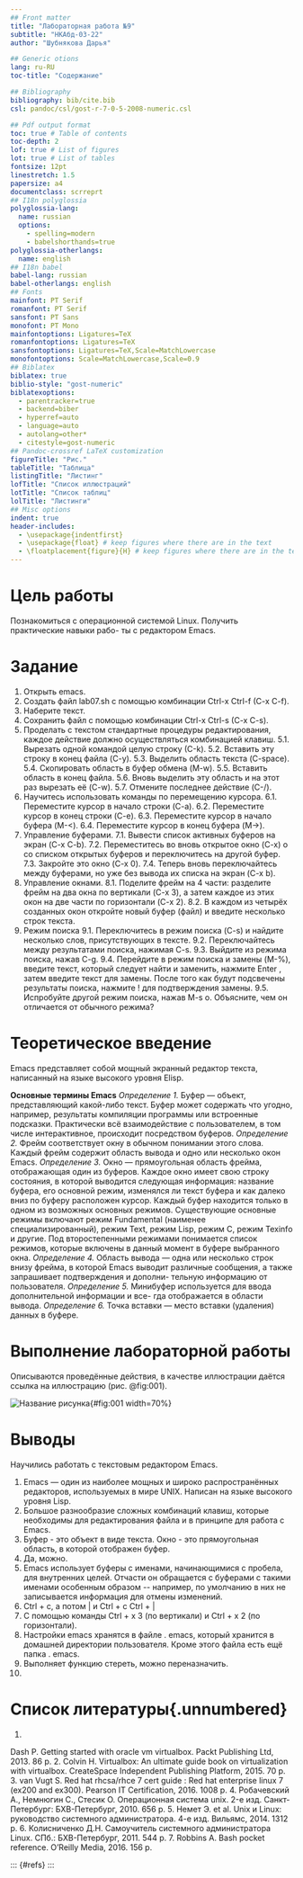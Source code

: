 ```yaml
---
## Front matter
title: "Лабораторная работа №9"
subtitle: "НКАбд-03-22"
author: "Шубнякова Дарья"

## Generic otions
lang: ru-RU
toc-title: "Содержание"

## Bibliography
bibliography: bib/cite.bib
csl: pandoc/csl/gost-r-7-0-5-2008-numeric.csl

## Pdf output format
toc: true # Table of contents
toc-depth: 2
lof: true # List of figures
lot: true # List of tables
fontsize: 12pt
linestretch: 1.5
papersize: a4
documentclass: scrreprt
## I18n polyglossia
polyglossia-lang:
  name: russian
  options:
	- spelling=modern
	- babelshorthands=true
polyglossia-otherlangs:
  name: english
## I18n babel
babel-lang: russian
babel-otherlangs: english
## Fonts
mainfont: PT Serif
romanfont: PT Serif
sansfont: PT Sans
monofont: PT Mono
mainfontoptions: Ligatures=TeX
romanfontoptions: Ligatures=TeX
sansfontoptions: Ligatures=TeX,Scale=MatchLowercase
monofontoptions: Scale=MatchLowercase,Scale=0.9
## Biblatex
biblatex: true
biblio-style: "gost-numeric"
biblatexoptions:
  - parentracker=true
  - backend=biber
  - hyperref=auto
  - language=auto
  - autolang=other*
  - citestyle=gost-numeric
## Pandoc-crossref LaTeX customization
figureTitle: "Рис."
tableTitle: "Таблица"
listingTitle: "Листинг"
lofTitle: "Список иллюстраций"
lotTitle: "Список таблиц"
lolTitle: "Листинги"
## Misc options
indent: true
header-includes:
  - \usepackage{indentfirst}
  - \usepackage{float} # keep figures where there are in the text
  - \floatplacement{figure}{H} # keep figures where there are in the text
---
```


# Цель работы

Познакомиться с операционной системой Linux. Получить практические навыки рабо-
ты с редактором Emacs.

# Задание

1. Открыть emacs.
2. Создать файл lab07.sh с помощью комбинации Ctrl-x Ctrl-f (C-x C-f).
3. Наберите текст.
4. Сохранить файл с помощью комбинации Ctrl-x Ctrl-s (C-x C-s).
5. Проделать с текстом стандартные процедуры редактирования, каждое действие должно осуществляться комбинацией клавиш.
        5.1. Вырезать одной командой целую строку (С-k).
        5.2. Вставить эту строку в конец файла (C-y).
        5.3. Выделить область текста (C-space).
        5.4. Скопировать область в буфер обмена (M-w).
        5.5. Вставить область в конец файла.
        5.6. Вновь выделить эту область и на этот раз вырезать её (C-w).
        5.7. Отмените последнее действие (C-/).
6. Научитесь использовать команды по перемещению курсора.
        6.1. Переместите курсор в начало строки (C-a).
        6.2. Переместите курсор в конец строки (C-e).
        6.3. Переместите курсор в начало буфера (M-<).
        6.4. Переместите курсор в конец буфера (M->).
7. Управление буферами.
        7.1. Вывести список активных буферов на экран (C-x C-b).
        7.2. Переместитесь во вновь открытое окно (C-x) o со списком открытых буферов и переключитесь на другой буфер.
        7.3. Закройте это окно (C-x 0).
        7.4. Теперь вновь переключайтесь между буферами, но уже без вывода их списка на экран (C-x b).
8. Управление окнами.
        8.1. Поделите фрейм на 4 части: разделите фрейм на два окна по вертикали (C-x 3), а затем каждое из этих окон на две части по горизонтали (C-x 2).
        8.2. В каждом из четырёх созданных окон откройте новый буфер (файл) и введите несколько строк текста.
9. Режим поиска
        9.1. Переключитесь в режим поиска (C-s) и найдите несколько слов, присутствующих в тексте.
        9.2. Переключайтесь между результатами поиска, нажимая C-s.
        9.3. Выйдите из режима поиска, нажав C-g.
        9.4. Перейдите в режим поиска и замены (M-%), введите текст, который следует найти и заменить, нажмите Enter , затем введите текст для замены. После того как будут подсвечены результаты поиска, нажмите ! для подтверждения замены.
        9.5. Испробуйте другой режим поиска, нажав M-s o. Объясните, чем он отличается от обычного режима?

# Теоретическое введение

Emacs представляет собой мощный экранный редактор текста, написанный на языке
высокого уровня Elisp.

**Основные термины Emacs**
*Определение 1.* Буфер — объект, представляющий какой-либо текст.
Буфер может содержать что угодно, например, результаты компиляции программы
или встроенные подсказки. Практически всё взаимодействие с пользователем, в том
числе интерактивное, происходит посредством буферов.
*Определение 2.* Фрейм соответствует окну в обычном понимании этого слова. Каждый
фрейм содержит область вывода и одно или несколько окон Emacs.
*Определение 3.* Окно — прямоугольная область фрейма, отображающая один из буферов.
Каждое окно имеет свою строку состояния, в которой выводится следующая информация: название буфера, его основной режим, изменялся ли текст буфера и как далеко вниз по буферу расположен курсор. Каждый буфер находится только в одном из возможных основных режимов. Существующие основные режимы включают режим Fundamental (наименее специализированный), режим Text, режим Lisp, режим С, режим Texinfo и другие. Под второстепенными режимами понимается список режимов, которые включены в данный момент в буфере выбранного окна.
*Определение 4.* Область вывода — одна или несколько строк внизу фрейма, в которой
Emacs выводит различные сообщения, а также запрашивает подтверждения и дополни-
тельную информацию от пользователя.
*Определение 5.* Минибуфер используется для ввода дополнительной информации и все-
гда отображается в области вывода.
*Определение 6.* Точка вставки — место вставки (удаления) данных в буфере.

# Выполнение лабораторной работы

Описываются проведённые действия, в качестве иллюстрации даётся ссылка на иллюстрацию (рис. @fig:001).

![Название рисунка](image/placeimg_800_600_tech.jpg){#fig:001 width=70%}

# Выводы

Научились работать с текстовым редактором Emacs.
1. Emacs — один из наиболее мощных и широко распространённых редакторов, используемых в мире UNIX. Написан на языке высокого уровня Lisp.
2. Большое разнообразие сложных комбинаций клавиш, которые необходимы для редактирования файла и в принципе для работа с Emacs.
3. Буфер - это объект в виде текста. Окно - это прямоугольная область, в которой отображен буфер.
4. Да, можно.
5. Emacs использует буферы с именами, начинающимися с пробела, для внутренних целей. Отчасти он обращается с буферами с такими именами особенным образом -- например, по умолчанию в них не записывается информация для отмены изменений.
6. Ctrl + c, а потом | и Ctrl + c Ctrl + |
7. С помощью команды Ctrl + x 3 (по вертикали) и Ctrl + x 2 (по горизонтали).
8. Настройки emacs хранятся в файле . emacs, который хранится в домашней директории пользователя. Кроме этого файла есть ещё папка . emacs.
9. Выполняет функцию стереть, можно переназначить.
10. 

# Список литературы{.unnumbered}

1.
Dash P. Getting started with oracle vm virtualbox. Packt Publishing Ltd, 2013. 86 p.
2.
Colvin H. Virtualbox: An ultimate guide book on virtualization with virtualbox. CreateSpace Independent Publishing Platform, 2015. 70 p.
3.
van Vugt S. Red hat rhcsa/rhce 7 cert guide : Red hat enterprise linux 7 (ex200 and ex300). Pearson IT Certification, 2016. 1008 p.
4.
Робачевский А., Немнюгин С., Стесик О. Операционная система unix. 2-е изд. Санкт-Петербург: БХВ-Петербург, 2010. 656 p.
5.
Немет Э. et al. Unix и Linux: руководство системного администратора. 4-е изд. Вильямс, 2014. 1312 p.
6.
Колисниченко Д.Н. Самоучитель системного администратора Linux. СПб.: БХВ-Петербург, 2011. 544 p.
7.
Robbins A. Bash pocket reference. O’Reilly Media, 2016. 156 p.


::: {#refs}
:::
